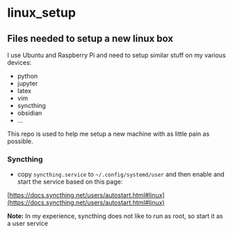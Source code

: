 # linux_setup

## Files needed to setup a new linux box

I use Ubuntu and Raspberry Pi and need to setup similar stuff on my various devices:

- python
- jupyter
- latex
- vim
- syncthing
- obsidian
- ...

This repo is used to help me setup a new machine with as little pain as possible.



### Syncthing

- copy `syncthing.service` to `~/.config/systemd/user` and then enable and start the service based on this page:

[https://docs.syncthing.net/users/autostart.html#linux](https://docs.syncthing.net/users/autostart.html#linux)

**Note:** In my experience, syncthing does not like to run as root, so start it as a user service
